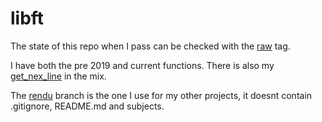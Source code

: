 # libft

The state of this repo when I pass can be checked with the [raw](http://github.com/HappyTramp/libft/tree/raw) tag.

I have both the pre 2019 and current functions. There is also my [get\_nex\_line](http://github.com/HappyTramp/get_next_line) in the mix.

The [rendu](http://github.com/HappyTramp/libft/tree/rendu) branch is the one I use for my other projects, it doesnt contain .gitignore, README.md and subjects.
